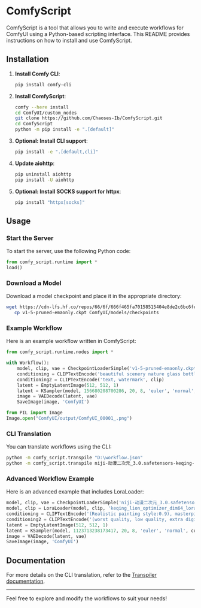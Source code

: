 # ComfyScript

ComfyScript is a tool that allows you to write and execute workflows for ComfyUI using a Python-based scripting interface. This README provides instructions on how to install and use ComfyScript.

## Installation

1. **Install Comfy CLI**:
   ```bash
   pip install comfy-cli
   ```

2. **Install ComfyScript**:
   ```bash
   comfy --here install
   cd ComfyUI/custom_nodes
   git clone https://github.com/Chaoses-Ib/ComfyScript.git
   cd ComfyScript
   python -m pip install -e ".[default]"
   ```

3. **Optional: Install CLI support**:
   ```bash
   pip install -e ".[default,cli]"
   ```

4. **Update aiohttp**:
   ```bash
   pip uninstall aiohttp
   pip install -U aiohttp
   ```

5. **Optional: Install SOCKS support for httpx**:
   ```bash
   pip install "httpx[socks]"
   ```

## Usage

### Start the Server

To start the server, use the following Python code:

```python
from comfy_script.runtime import *
load()
```

### Download a Model

Download a model checkpoint and place it in the appropriate directory:

```bash
wget https://cdn-lfs.hf.co/repos/66/6f/666f465fa70158515404e8de2c6bc6fe2f90c46f9296293aa14daededeb32c52/cc6cb27103417325ff94f52b7a5d2dde45a7515b25c255d8e396c90014281516\?response-content-disposition\=attachment%3B+filename\*%3DUTF-8%27%27v1-5-pruned-emaonly.ckpt%3B+filename%3D%22v1-5-pruned-emaonly.ckpt%22%3B\&Expires\=1730878768\&Policy\=eyJTdGF0ZW1lbnQiOlt7IkNvbmRpdGlvbiI6eyJEYXRlTGVzc1RoYW4iOnsiQVdTOkVwb2NoVGltZSI6MTczMDg3ODc2OH19LCJSZXNvdXJjZSI6Imh0dHBzOi8vY2RuLWxmcy5oZi5jby9yZXBvcy82Ni82Zi82NjZmNDY1ZmE3MDE1ODUxNTQwNGU4ZGUyYzZiYzZmZTJmOTBjNDZmOTI5NjI5M2FhMTRkYWVkZWRlYjMyYzUyL2NjNmNiMjcxMDM0MTczMjVmZjk0ZjUyYjdhNWQyZGRlNDVhNzUxNWIyNWMyNTVkOGUzOTZjOTAwMTQyODE1MTY%7EcmVzcG9uc2UtY29udGVudC1kaXNwb3NpdGlvbj0qIn1dfQ__\&Signature\=Fnc-RGdxuxNpFVZDbmwC-4nXS4imWcQ8MMPJu20CMHVLcvvcM5t4G7SK6zVDaMLbzGYs7oFQ4o4%7E7sep7djMUrwdTDloocyvGU9lfB%7EqZpW797plvVTzqFBJoYy7kTzvtTgB-1aerE6svJDhxiXpACDeAgKJKdAhWNndZuqSCtgGu1HSLmflaVmKpXkufD7ZCVxwsnawRhwSam63smYl7BOySLiHbAYKWr8UjzfaaIM6FLqx0JPMJZL2wAkLCNbNPvg74hZ0I8Bxn7%7EKio63VXxnIYQpLVW7bZcQXjwXQ3XXbKekjTyILTtXUvG2tQ40CDoiH9T%7E3Df6pylYLzJJWQ__\&Key-Pair-Id\=K3RPWS32NSSJCE -O v1-5-pruned-emaonly.ckpt
   cp v1-5-pruned-emaonly.ckpt ComfyUI/models/checkpoints
   ```

### Example Workflow

Here is an example workflow written in ComfyScript:

```python
from comfy_script.runtime.nodes import *

with Workflow():
    model, clip, vae = CheckpointLoaderSimple('v1-5-pruned-emaonly.ckpt')
    conditioning = CLIPTextEncode('beautiful scenery nature glass bottle landscape, , purple galaxy bottle,', clip)
    conditioning2 = CLIPTextEncode('text, watermark', clip)
    latent = EmptyLatentImage(512, 512, 1)
    latent = KSampler(model, 156680208700286, 20, 8, 'euler', 'normal', conditioning, conditioning2, latent, 1)
    image = VAEDecode(latent, vae)
    SaveImage(image, 'ComfyUI')

from PIL import Image
Image.open("ComfyUI/output/ComfyUI_00001_.png")
```

### CLI Translation

You can translate workflows using the CLI:

```bash
python -m comfy_script.transpile "D:\workflow.json"
python -m comfy_script.transpile niji-动漫二次元_3.0.safetensors-keqing-lora-workflow.json
```

### Advanced Workflow Example

Here is an advanced example that includes LoraLoader:

```python
model, clip, vae = CheckpointLoaderSimple('niji-动漫二次元_3.0.safetensors')
model, clip = LoraLoader(model, clip, 'keqing_lion_optimizer_dim64_loraModel_5e-3noise_token1_4-3-2023.safetensors', 1, 1)
conditioning = CLIPTextEncode('(Realistic painting style:0.9), masterpiece, best quality,  absurdres, looking at viewer, solo, keqing (lantern rite) (genshin impact), official alternate costume, 1girl, keqing (genshin impact), phone, purple hair, solo, skirt, scarf, twintails, hair bun, cellphone, plaid scarf, sweater, purple sweater, long hair, hair ornament, white skirt, looking at viewer, holding phone, holding, cone hair bun, bag, plaid, blush, smartphone, long sleeves, bare shoulders, purple eyes, braid, bow, flower, shoulder bag, hair flower, breasts, frills, bangs, casual, double bun, handbag, hair bow, very long hair, closed mouth, outdoors, cable knit', clip)
conditioning2 = CLIPTextEncode('(worst quality, low quality, extra digits, loli, child, male:1.4)), bad_prompt,', clip)
latent = EmptyLatentImage(512, 512, 1)
latent = KSampler(model, 1123713238173417, 20, 8, 'euler', 'normal', conditioning, conditioning2, latent, 1)
image = VAEDecode(latent, vae)
SaveImage(image, 'ComfyUI')
```

## Documentation

For more details on the CLI translation, refer to the [Transpiler documentation](https://github.com/Chaoses-Ib/ComfyScript/blob/main/docs/Transpiler.md#cli).

---

Feel free to explore and modify the workflows to suit your needs!
